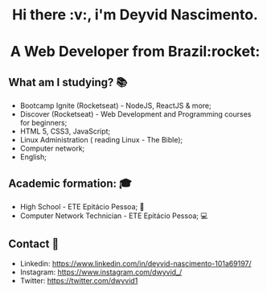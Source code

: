 <h1 align="center">Hi there :v:, i'm Deyvid Nascimento.</h1>
<h1 align="center">A Web Developer from Brazil:rocket:</h1>

## What am I studying? :books:
* Bootcamp Ignite (Rocketseat) - NodeJS, ReactJS & more;
* Discover (Rocketseat) - Web Development and Programming courses for beginners;
* HTML 5, CSS3, JavaScript;
* Linux Administration ( reading Linux - The Bible);
* Computer network;
* English;

## Academic formation: :mortar_board:
* High School - ETE Epitácio Pessoa; :green_book:
* Computer Network Technician - ETE Epitácio Pessoa; :computer:

## Contact :e-mail:
* Linkedin: https://www.linkedin.com/in/deyvid-nascimento-101a69197/
* Instagram: https://www.instagram.com/dwyvid_/
* Twitter: https://twitter.com/dwyvid1

